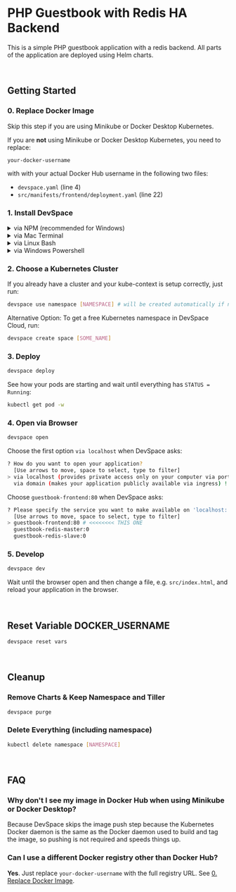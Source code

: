 # PHP Guestbook with Redis HA Backend
This is a simple PHP guestbook application with a redis backend. All parts of the application are deployed using Helm charts.

<br>

## Getting Started
### 0. Replace Docker Image
Skip this step if you are using Minikube or Docker Desktop Kubernetes.

If you are **not** using Minikube or Docker Desktop Kubernetes, you need to replace:
```
your-docker-username
```
with with your actual Docker Hub username in the following two files:
- `devspace.yaml` (line 4)
- `src/manifests/frontend/deployment.yaml` (line 22)

### 1. Install DevSpace
<details>
<summary>via NPM (recommended for Windows)</summary>

```
npm install -g devspace
```

</details>

<details>
<summary>via Mac Terminal</summary>

```
curl -s -L "https://github.com/devspace-cloud/devspace/releases/latest" | sed -nE 's!.*"([^"]*devspace-darwin-amd64)".*!https://github.com\1!p' | xargs -n 1 curl -L -o devspace && chmod +x devspace;
sudo mv devspace /usr/local/bin;
```

</details>

<details>
<summary>via Linux Bash</summary>

```
curl -s -L "https://github.com/devspace-cloud/devspace/releases/latest" | sed -nE 's!.*"([^"]*devspace-linux-amd64)".*!https://github.com\1!p' | xargs -n 1 curl -L -o devspace && chmod +x devspace;
sudo mv devspace /usr/local/bin;
```

</details>

<details>
<summary>via Windows Powershell</summary>

```
md -Force "$Env:APPDATA\devspace"; [System.Net.ServicePointManager]::SecurityProtocol = [System.Net.SecurityProtocolType]'Tls,Tls11,Tls12';
wget -UseBasicParsing ((Invoke-WebRequest -URI "https://github.com/devspace-cloud/devspace/releases/latest" -UseBasicParsing).Content -replace "(?ms).*`"([^`"]*devspace-windows-amd64.exe)`".*","https://github.com/`$1") -o $Env:APPDATA\devspace\devspace.exe; & "$Env:APPDATA\devspace\devspace.exe" "install"; $env:Path = (Get-ItemProperty -Path HKCU:\Environment -Name Path).Path
```

</details>

### 2. Choose a Kubernetes Cluster
If you already have a cluster and your kube-context is setup correctly, just run:
```bash
devspace use namespace [NAMESPACE] # will be created automatically if not existing
```
Alternative Option: To get a free Kubernetes namespace in DevSpace Cloud, run:
```bash
devspace create space [SOME_NAME]
```

### 3. Deploy
```bash
devspace deploy
```
See how your pods are starting and wait until everything has `STATUS = Running`:
```bash
kubectl get pod -w
```

### 4. Open via Browser
```bash
devspace open
```

Choose the first option `via localhost` when DevSpace asks:
```bash
? How do you want to open your application?
  [Use arrows to move, space to select, type to filter]
> via localhost (provides private access only on your computer via port-forwarding) # <<<<<<<< THIS ONE
  via domain (makes your application publicly available via ingress) ! an ingress controller must be installed in your cluster
```

Choose `guestbook-frontend:80` when DevSpace asks:
```bash
? Please specify the service you want to make available on 'localhost:'
  [Use arrows to move, space to select, type to filter]
> guestbook-frontend:80 # <<<<<<<< THIS ONE
  guestbook-redis-master:0
  guestbook-redis-slave:0
```

### 5. Develop
```bash
devspace dev
```
Wait until the browser open and then change a file, e.g. `src/index.html`, and reload your application in the browser.

<br>

## Reset Variable DOCKER_USERNAME
```bash
devspace reset vars
```

<br>

## Cleanup
### Remove Charts & Keep Namespace and Tiller
```bash
devspace purge
```

### Delete Everything (including namespace)
```bash
kubectl delete namespace [NAMESPACE]
```

<br>

## FAQ
### Why don't I see my image in Docker Hub when using Minikube or Docker Desktop?
Because DevSpace skips the image push step because the Kubernetes Docker daemon is the same as the Docker daemon used to build and tag the image, so pushing is not required and speeds things up.

### Can I use a different Docker registry other than Docker Hub?
**Yes**. Just replace `your-docker-username` with the full registry URL. See [0. Replace Docker Image](#0-replace-docker-image).
